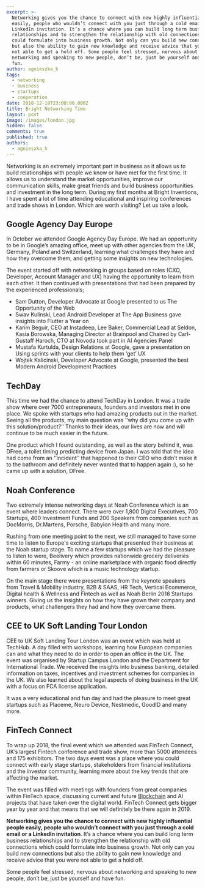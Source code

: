 ```yaml
---
excerpt: >-
  Networking gives you the chance to connect with new highly influential people
  easily, people who wouldn’t connect with you just through a cold email or a
  LinkedIn invitation. It’s a chance where you can build long term business
  relationships and to strengthen the relationship with old connections which
  could formulate into business growth. Not only can you build new connections
  but also the ability to gain new knowledge and receive advice that you were
  not able to get a hold off. Some people feel stressed, nervous about
  networking and speaking to new people, don’t be, just be yourself and have
  fun.
author: agnieszka_h
tags:
  - networking
  - business
  - startups
  - cooperation
date: 2018-12-18T23:00:00.000Z
title: Bright Networking Time
layout: post
image: /images/london.jpg
hidden: false
comments: true
published: true
authors:
  - agnieszka_h
---
```

Networking is an extremely important part in business as it allows us to build relationships with people we know or have met for the first time. It allows us to understand the market opportunities, improve our communication skills, make great friends and build business opportunities and investment in the long term. During my first months at Bright Inventions, I have spent a lot of time attending educational and inspiring conferences and trade shows in London. Which are worth visiting? Let us take a look.

## **Google Agency Day Europe**

In October we attended Google Agency Day Europe. We had an opportunity to be in Google’s amazing office, meet up with other agencies from the UK, Germany, Poland and Switzerland, learning what challenges they have and how they overcome them, and getting some insights on new technologies.

The event started off with networking in groups based on roles (CXO, Developer, Account Manager and UX) having the opportunity to learn from each other. It then continued with presentations that had been prepared by the experienced professionals;

* Sam Dutton, Developer Advocate at Google presented to us The Opportunity of the Web
* Swav Kulinski, Lead Android Developer at The App Business gave insights into Flutter a Year on
* Karim Beguir, CEO at Instadeep, Lee Baker, Commercial Lead at Seldon, Kasia Borowska, Managing Director at Brainpool and Chaired by Carl-Gustaff Haroch, CTO at Novoda took part in AI Agencies Panel
* Mustafa Kurtulda, Design Relations at Google, gave a presentation on Using sprints with your clients to help them ‘get’ UX
* Wojtek Kalicinski, Developer Advocate at Google, presented the best Modern Android Development Practices

## **TechDay**

This time we had the chance to attend TechDay in London. It was a trade show where over 7000 entrepreneurs, founders and investors met in one place. We spoke with startups who had amazing products out in the market. Seeing all the products, my main question was ‘’why did you come up with this solution/product?’’ Thanks to their ideas, our lives are now and will continue to be much easier in the future.

One product which I found outstanding, as well as the story behind it, was DFree, a toilet timing predicting device from Japan. I was told that the idea had come from an ‘’incident’’ that happened to their CEO who didn’t make it to the bathroom and definitely never wanted that to happen again :), so he came up with a solution, DFree.

## **Noah Conference**

Two extremely intense networking days at Noah Conference which is an event where leaders connect. There were over 1,800 Digital Executives, 700 Startups, 400 Investment Funds and 200 Speakers from companies such as DocMorris, Dr.Martens, Porsche, Babylon Health and many more.

Rushing from one meeting point to the next, we still managed to have some time to listen to Europe's exciting startups that presented their business at the Noah startup stage. To name a few startups which we had the pleasure to listen to were, Beelivery which provides nationwide grocery deliveries within 60 minutes, Farmy - an online marketplace with organic food directly from farmers or Skoove which is a music technology startup.

On the main stage there were presentations from the keynote speakers from Travel & Mobility industry, B2B & SAAS, HR Tech, Vertical Ecommerce, Digital health & Wellness and Fintech as well as Noah Berlin 2018 Startups winners. Giving us the insights on how they have grown their company and products, what challengers they had and how they overcame them.

## **CEE to UK Soft Landing Tour London**

CEE to UK Soft Landing Tour London was an event which was held at TechHub. A day filled with workshops, learning how European companies can and what they need to do in order to open an office in the UK. The event was organised by Startup Campus London and the Department for International Trade. We received the insights into business banking, detailed information on taxes, incentives and investment schemes for companies in the UK. We also learned about the legal aspects of doing business in the UK with a focus on FCA license application.

It was a very educational and fun day and had the pleasure to meet great startups such as Placeme, Neuro Device, Nestmedic, GoodID and many more.

## **FinTech Connect**

To wrap up 2018, the final event which we attended was FinTech Connect, UK’s largest Fintech conference and trade show, more than 5000 attendees and 175 exhibitors. The two days event was a place where you could connect with early stage startups, stakeholders from financial institutions and the investor community, learning more about the key trends that are affecting the market.

The event was filled with meetings with founders from great companies within FinTech space, discussing current and future [Blockchain](/our-areas/blockchain) and AI projects that have taken over the digital world. FinTech Connect gets bigger year by year and that means that we will definitely be there again in 2019.

**Networking gives you the chance to connect with new highly influential people easily, people who wouldn’t connect with you just through a cold email or a LinkedIn invitation**. It’s a chance where you can build long term business relationships and to strengthen the relationship with old connections which could formulate into business growth. Not only can you build new connections but also the ability to gain new knowledge and receive advice that you were not able to get a hold off.

Some people feel stressed, nervous about networking and speaking to new people, don’t be, just be yourself and have fun.
